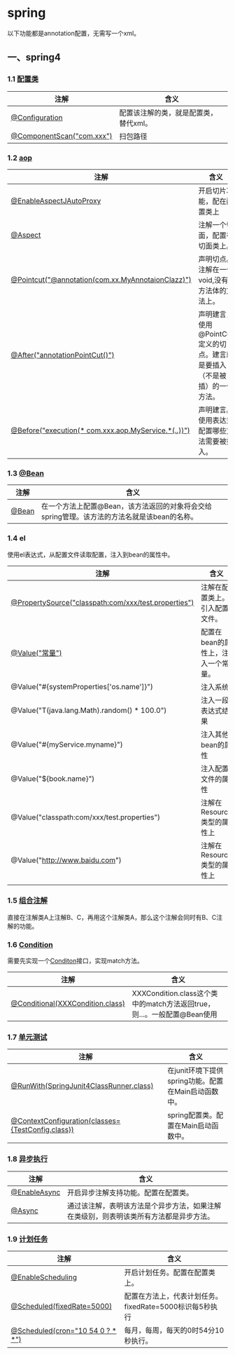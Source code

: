# spring

以下功能都是annotation配置，无需写一个xml。

## 一、spring4

### 1.1 [配置类](https://github.com/xiaoMzjm/spring/tree/master/spring4/src/main/java/com/wisely/hightlight_spring4/ch1/di)

| 注解                                       | 含义                   |
| ---------------------------------------- | -------------------- |
| [@Configuration](https://github.com/xiaoMzjm/spring/blob/master/spring4/src/main/java/com/wisely/hightlight_spring4/ch1/di/DiConfig.java) | 配置该注解的类，就是配置类，替代xml。 |
| [@ComponentScan("com.xxx")](https://github.com/xiaoMzjm/spring/blob/master/spring4/src/main/java/com/wisely/hightlight_spring4/ch1/di/DiConfig.java) | 扫包路径                 |

### 1.2 [aop](https://github.com/xiaoMzjm/spring/tree/master/spring4/src/main/java/com/wisely/hightlight_spring4/ch1/aop)

| 注解                                       | 含义                                       |
| ---------------------------------------- | ---------------------------------------- |
| [@EnableAspectJAutoProxy](https://github.com/xiaoMzjm/spring/blob/master/spring4/src/main/java/com/wisely/hightlight_spring4/ch1/aop/AopConfig.java) | 开启切片功能，配在配置类上                            |
| [@Aspect](https://github.com/xiaoMzjm/spring/blob/master/spring4/src/main/java/com/wisely/hightlight_spring4/ch1/aop/LogAspect.java) | 注解一个切面，配置在切面类上。                          |
| [@Pointcut("@annotation(com.xx.MyAnnotaionClazz)")](https://github.com/xiaoMzjm/spring/blob/master/spring4/src/main/java/com/wisely/hightlight_spring4/ch1/aop/LogAspect.java) | 声明切点。注解在一个void,没有方法体的方法上。                |
| [@After("annotationPointCut()")](https://github.com/xiaoMzjm/spring/blob/master/spring4/src/main/java/com/wisely/hightlight_spring4/ch1/aop/LogAspect.java) | 声明建言，使用@PointCut定义的切点。建言就是要插入（不是被插）的一个方法。 |
| [@Before("execution(* com.xxx.aop.MyService.*(..))")](https://github.com/xiaoMzjm/spring/blob/master/spring4/src/main/java/com/wisely/hightlight_spring4/ch1/aop/LogAspect.java) | 声明建言。使用表达式配置哪些方法需要被插入。                   |

### 1.3 [@Bean](https://github.com/xiaoMzjm/spring/tree/master/spring4/src/main/java/com/wisely/hightlight_spring4/ch1/javaconfig)

| 注解                                       | 含义                                       |
| ---------------------------------------- | ---------------------------------------- |
| [@Bean](https://github.com/xiaoMzjm/spring/blob/master/spring4/src/main/java/com/wisely/hightlight_spring4/ch1/javaconfig/JavaConfig.java) | 在一个方法上配置@Bean，该方法返回的对象将会交给spring管理。该方法的方法名就是该bean的名称。 |

### 1.4 el

使用el表达式，从配置文件读取配置，注入到bean的属性中。

| 注解                                       | 含义                  |
| ---------------------------------------- | ------------------- |
| [@PropertySource("classpath:com/xxx/test.properties")](https://github.com/xiaoMzjm/spring/blob/master/spring4/src/main/java/com/wisely/hightlight_spring4/ch2/el/ElConfig.java) | 注解在配置类上。引入配置文件。     |
| [@Value("常量")](https://github.com/xiaoMzjm/spring/blob/master/spring4/src/main/java/com/wisely/hightlight_spring4/ch2/el/ElConfig.java) | 配置在bean的属性上，注入一个常量。 |
| @Value("#{systemProperties['os.name']}") | 注入系统                |
| @Value("T(java.lang.Math).random() * 100.0") | 注入一段表达式结果           |
| @Value("#{myService.myname}")            | 注入其他bean的属性         |
| @Value("${book.name}")                   | 注入配置文件的属性           |
| @Value("classpath:com/xxx/test.properties") | 注解在Resource类型的属性上   |
| @Value("http://www.baidu.com")           | 注解在Resource类型的属性上   |
|                                          |                     |

### 1.5 [组合注解](https://github.com/xiaoMzjm/spring/blob/master/spring4/src/main/java/com/wisely/hightlight_spring4/ch3/annotation/WiselyConfiguration.java)

直接在注解类A上注解B、C，再用这个注解类A，那么这个注解会同时有B、C注解的功能。



### 1.6 [Condition](https://github.com/xiaoMzjm/spring/tree/master/spring4/src/main/java/com/wisely/hightlight_spring4/ch3/conditional)

需要先实现一个[Conditon](https://github.com/xiaoMzjm/spring/blob/master/spring4/src/main/java/com/wisely/hightlight_spring4/ch3/conditional/LinuxCondition.java)接口，实现match方法。

| 注解                                       | 含义                                       |
| ---------------------------------------- | ---------------------------------------- |
| [@Conditional(XXXCondition.class)](https://github.com/xiaoMzjm/spring/blob/master/spring4/src/main/java/com/wisely/hightlight_spring4/ch3/conditional/ConditionConfig.java) | XXXCondition.class这个类中的match方法返回true，则...。一般配置@Bean使用 |



### 1.7 [单元测试](https://github.com/xiaoMzjm/spring/tree/master/spring4/src/main/java/com/wisely/hightlight_spring4/ch3/fortest)

| 注解                                       | 含义                                |
| ---------------------------------------- | --------------------------------- |
| [@RunWith(SpringJunit4ClassRunner.class)](https://github.com/xiaoMzjm/spring/blob/master/spring4/src/main/java/com/wisely/hightlight_spring4/ch3/fortest/Main.java) | 在junit环境下提供spring功能。配置在Main启动函数中。 |
| [@ContextConfiguration(classes={TestConfig.class})](https://github.com/xiaoMzjm/spring/blob/master/spring4/src/main/java/com/wisely/hightlight_spring4/ch3/fortest/Main.java) | spring配置类。配置在Main启动函数中。           |



### 1.8 [异步执行](https://github.com/xiaoMzjm/spring/tree/master/spring4/src/main/java/com/wisely/hightlight_spring4/ch3/taskexecutor)

| 注解                                       | 含义                                       |
| ---------------------------------------- | ---------------------------------------- |
| [@EnableAsync](https://github.com/xiaoMzjm/spring/blob/master/spring4/src/main/java/com/wisely/hightlight_spring4/ch3/taskexecutor/MainConfig.java) | 开启异步注解支持功能。配置在配置类。                       |
| [@Async](https://github.com/xiaoMzjm/spring/blob/master/spring4/src/main/java/com/wisely/hightlight_spring4/ch3/taskexecutor/AsyncTaskService.java) | 通过该注解，表明该方法是个异步方法，如果注解在类级别，则表明该类所有方法都是异步方法。 |



### 1.9 [计划任务](https://github.com/xiaoMzjm/spring/tree/master/spring4/src/main/java/com/wisely/hightlight_spring4/ch3/taskscheduler)

| 注解                                       | 含义                                  |
| ---------------------------------------- | ----------------------------------- |
| [@EnableScheduling](https://github.com/xiaoMzjm/spring/blob/master/spring4/src/main/java/com/wisely/hightlight_spring4/ch3/taskscheduler/TaskSchedulerConfig.java) | 开启计划任务。配置在配置类上。                     |
| [@Scheduled(fixedRate=5000)](https://github.com/xiaoMzjm/spring/blob/master/spring4/src/main/java/com/wisely/hightlight_spring4/ch3/taskscheduler/ScheduledTaskService.java) | 配置在方法上，代表计划任务。fixedRate=5000标识每5秒执行 |
| [@Scheduled(cron="10 54 0 ? * *")](https://github.com/xiaoMzjm/spring/blob/master/spring4/src/main/java/com/wisely/hightlight_spring4/ch3/taskscheduler/ScheduledTaskService.java) | 每月，每周，每天的0时54分10秒执行。                |